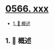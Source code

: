 # [0566. xxx](https://github.com/Tdahuyou/TNotes.leetcode/tree/main/notes/0566.%20xxx)

<!-- region:toc -->

- [1. 📝 概述](#1--概述)

<!-- endregion:toc -->

## 1. 📝 概述
